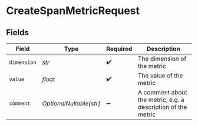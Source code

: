 # CreateSpanMetricRequest


## Fields

| Field                                                        | Type                                                         | Required                                                     | Description                                                  |
| ------------------------------------------------------------ | ------------------------------------------------------------ | ------------------------------------------------------------ | ------------------------------------------------------------ |
| `dimension`                                                  | *str*                                                        | :heavy_check_mark:                                           | The dimension of the metric                                  |
| `value`                                                      | *float*                                                      | :heavy_check_mark:                                           | The value of the metric                                      |
| `comment`                                                    | *OptionalNullable[str]*                                      | :heavy_minus_sign:                                           | A comment about the metric, e.g. a description of the metric |